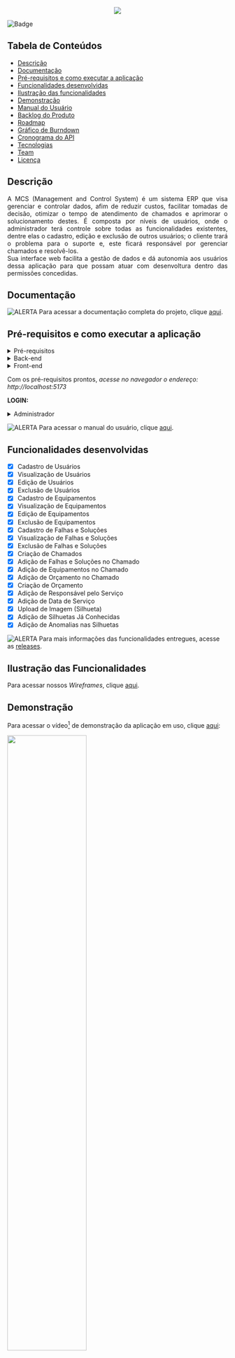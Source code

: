 <p align="center">
  <img src="Imagens/LogotipoMCS.png"/>
</p>

![Badge](https://img.shields.io/badge/STATUS-EM_ANDAMENTO-yellow?style=flat-square&logo=)


## Tabela de Conteúdos

 * [Descrição](#descrição)
 * [Documentação](#documentação)
 * [Pré-requisitos e como executar a aplicação](#pré-requisitos-e-como-executar-a-aplicação)
 * [Funcionalidades desenvolvidas](#funcionalidades-desenvolvidas)
 * [Ilustração das funcionalidades](#ilustração-das-funcionalidades)
 * [Demonstração](#demonstração)
 * [Manual do Usuário](#manual-do-usuário)
 * [Backlog do Produto](#backlog-do-produto)  
 * [Roadmap](#roadmap)
 * [Gráfico de Burndown](#gráfico-de-burndown)
 * [Cronograma do API](#cronograma-do-api)
 * [Tecnologias](#tecnologias)
 * [Team](#team)
 * [Licença](#licença)

## Descrição

<p align="justify">
A MCS (Management and Control System) é um sistema ERP que visa gerenciar e controlar dados, afim de reduzir custos, facilitar tomadas de decisão, otimizar o tempo de atendimento de chamados e aprimorar o solucionamento destes. 
É composta por níveis de usuários, onde o administrador terá controle sobre todas as funcionalidades existentes, dentre elas o cadastro, edição e exclusão de outros usuários; o cliente trará o problema para o suporte e, este ficará responsável por gerenciar chamados e resolvê-los.
<br/>
Sua interface web facilita a gestão de dados e dá autonomia aos usuários dessa aplicação para que possam atuar com desenvoltura dentro das permissões concedidas.

## Documentação

![ALERTA](Imagens/Alerta.svg) Para acessar a documentação completa do projeto, clique [aqui](Documentação/SPRINT1/Documentacao_MCS.pdf).

## Pré-requisitos e como executar a aplicação

<details><summary>Pré-requisitos</summary>
 
* Instalação [Java](https://docs.oracle.com/en/java/javase/11/install/installation-jdk-microsoft-windows-platforms.html#GUID-E3C75F92-D3B2-421D-A9BE-933C15F7CD1B)
* IDE - sugestão [Eclipse](https://www.eclipse.org/downloads/) 

</details>

<details><summary>Back-end</summary>

```bash 
# via PowerShell
$ git clone https://github.com/DolphinDatabase/MCS/tree/main

cd backend
mvn clean install
mvn spring-boot:run
cd ..
```
</details>

<details><summary>Front-end</summary>
  
```bash
# via PowerShell

cd frontend
yarn install
yarn dev
```

</details>

Com os pré-requisitos prontos,
*acesse no navegador o endereço:
http://localhost:5173*

**LOGIN:**

<details><summary>Administrador</summary>

*E-mail:* adm@email.com
 
*Senha:* 123456

</details>

![ALERTA](Imagens/Alerta.svg) 
Para acessar o manual do usuário, clique [aqui](Manual/MCS_ManualdoUsuário.pdf).

## Funcionalidades desenvolvidas

- [X] Cadastro de Usuários
- [X] Visualização de Usuários
- [X] Edição de Usuários
- [X] Exclusão de Usuários
- [X] Cadastro de Equipamentos
- [X] Visualização de Equipamentos
- [X] Edição de Equipamentos
- [X] Exclusão de Equipamentos
- [X] Cadastro de Falhas e Soluções
- [X] Visualização de Falhas e Soluções
- [X] Exclusão de Falhas e Soluções
- [X] Criação de Chamados
- [X] Adição de Falhas e Soluções no Chamado
- [X] Adição de Equipamentos no Chamado
- [X] Adição de Orçamento no Chamado
- [X] Criação de Orçamento
- [X] Adição de Responsável pelo Serviço
- [X] Adição de Data de Serviço
- [X] Upload de Imagem (Silhueta)
- [X] Adição de Silhuetas Já Conhecidas
- [X] Adição de Anomalias nas Silhuetas

![ALERTA](Imagens/Alerta.svg) Para mais informações das funcionalidades entregues, acesse as [releases](https://github.com/DolphinDatabase/MCS/releases/tag/Sprint3).

## Ilustração das Funcionalidades

Para acessar nossos *Wireframes*, clique [aqui](https://www.figma.com/file/MM0pLqbdpFde9cqt9upsWx/MCS-Dolphin?node-id=0%3A1).

## Demonstração

Para acessar o vídeo[^1] de demonstração da aplicação em uso, clique [aqui](https://youtu.be/eKqY-ngvh3s):

[<img src="Imagens/MCS_Youtube.png" width="60%" height="60%">](https://youtu.be/eKqY-ngvh3s "MCS vídeo Demonstração")

## Manual do Usuário

![ALERTA](Imagens/Alerta.svg) Para acessar o manual do usuário, clique [aqui](Manual/MCS_ManualdoUsuário.pdf).

## Backlog do Produto

- [X] ![EPIC](Imagens/Epic.svg) **SPRINT 1:**  Base da ferrramenta
- [X] ![STORY](Imagens/Story.svg) Cadastro de usuários
- [X] ![STORY](Imagens/Story.svg) Edição de usuários
- [X] ![STORY](Imagens/Story.svg) Exclusão de usuários
- [X] ![STORY](Imagens/Story.svg) Visualização de usuários
- [X] ![STORY](Imagens/Story.svg) Chamados
- [X] ![STORY](Imagens/Story.svg) Problemas do Chamado
- [X] ![STORY](Imagens/Story.svg) Gerenciamento do orçamento
- [X] ![STORY](Imagens/Story.svg) Soluções
- [X] ![STORY](Imagens/Story.svg) Relatório
- [X] ![EPIC](Imagens/Epic.svg) **SPRINT 2:**  Análise
- [X] ![STORY](Imagens/Story.svg) Melhorias no orçamento
- [X] ![STORY](Imagens/Story.svg) Gerenciamento de falhas/ soluções
- [X] ![STORY](Imagens/Story.svg) Gerenciamento de estoque
- [X] ![STORY](Imagens/Story.svg) Análise de dados
- [X] ![EPIC](Imagens/Epic.svg) **SPRINT 3:**  Mapeamento
- [X] ![STORY](Imagens/Story.svg) Responsável pelo chamado
- [X] ![STORY](Imagens/Story.svg) Data de serviço
- [X] ![STORY](Imagens/Story.svg) Mapeamento gráfico
- [ ] ![EPIC](Imagens/Epic.svg) **SPRINT 4:**  Melhorias
- [ ] ![STORY](Imagens/Story.svg) Correção de Possíveis Bugs
- [ ] ![STORY](Imagens/Story.svg) Upload da Ferramenta Para Núvem
- [ ] ![STORY](Imagens/Story.svg) Exibição dos Dados de Mapeamento (Gráfico)
- [ ] ![STORY](Imagens/Story.svg) Melhoria do Mapeamento de Anomalias

## Roadmap

Para acessar nosso *Roadmap*, clique [aqui](https://dolphin-database.atlassian.net/jira/software/projects/MCS/boards/4/roadmap?shared=&atlOrigin=eyJpIjoiZmEyMzdjZDQyYmVjNDY4MDkzNTU4MjMxNmMxMzQyYTUiLCJwIjoiaiJ9)

## Gráfico de Burndown

Para acessar nosso *Burndown*, clique [aqui](https://dolphin-database.atlassian.net/jira/software/projects/MCS/boards/4/reports/burndown)

## Cronograma do API
 
| Data | Evento |
| -------| --------- |
| 15/08 a 19/08 | Kick-off. |
| 28/08 a 18/09 | [Sprint 1](Sprints/SPRINT1.md). |
| 19/09 a 09/10 | [Sprint 2](Sprints/SPRINT2.md). |
| 13/10 a 06/11 | [Sprint 3](Sprints/SPRINT3.md). |
| 07/11 a 27/11 | [Sprint 4](#). |
| 08/12 às 19h | Feira de Soluções. |

## Tecnologias

<details><summary>Organização e Comunicação</summary>
  
<a href="https://dolphin-database.atlassian.net/jira/software/projects/MCS/boards/4/backlog" target="_blank">![Jira](https://img.shields.io/badge/Jira-blue?style=flat-square&logo=jira) </a>
<a href="https://slack.com/intl/pt-br/" target="_blank"><img src="https://img.shields.io/badge/-Slack-E01563?style=flat-square&logo=Slack&logoColor=white"/></a>
<a href="https://www.notion.so/pt-br" target="_blank"><img src="https://img.shields.io/badge/-Notion-000000?style=flat-square&logo=Notion&logoColor=white"/></a><br/>
<a href="https://www.figma.com" target="_blank">![Figma](https://img.shields.io/badge/Figma-lightgray?style=flat-square&logo=figma)
</a><br/>
  
</details>

<details><summary>Linguagens</summary>

<a href="https://www.java.com/pt-BR/download/help/java8_pt-br.html" target="_blank">![Java](https://img.shields.io/badge/-java-E34A86?style=flat-square&logo=java)</a>
<img width="55" height="20" src="https://img.shields.io/badge/HTML5-E34F26?style=for-the-badge&logo=html5&logoColor=white"/>
<img width="55" height="20" src="https://img.shields.io/badge/CSS3-1572B6?style=for-the-badge&logo=css3&logoColor=white"/><br/>
![SQL](https://img.shields.io/badge/SQL-blue?style=flat-square&logo=sql)
<a href="https://www.javascript.com" target="_blank">![JS](https://img.shields.io/badge/JavaScript-lightgrey?style=flat-square&logo=javascript)</a>

</details>

<details><summary>Framework</summary>

<a href="https://element-plus.org/en-US/" target="_blank">![Element+](https://img.shields.io/badge/Element+-blue?style=flat-square&logo=element+)</a>
<a href="https://br.vuejs.org/" target="_blank">![Vue](https://img.shields.io/badge/Vue-darkgreen?style=flat-square&logo=vue)</a>
<a href="https://spring.io/projects/spring-boot" target="_blank"><img src="https://img.shields.io/badge/Spring-6DB33F?style=flat-square&logo=spring&logoColor=white"/></a>

</details>


<details><summary>SGBD</summary>

<a href="https://www.oracle.com/br/downloads/">![Oracle Cloud](https://img.shields.io/badge/Oracle-red?style=flat-square&logo=oracle)</a>

</details>


## Team

<a href="https://github.com/beamedeiros" target="_blank"><img src="Imagens/Team/BeatrizMedeiros.png" height="65" width="65" align="left" target="_blank" ></a>
<a href="https://github.com/pdrMottaS" target="_blank"><img src="Imagens/Team/PedroMotta.png" height="65" width="65" align="left" target="_blank" ></a>
<a href="https://github.com/Borgarelli" target="_blank"><img src="Imagens/Team/KauãBorgarelli.png" height="65" width="65" align="left" target="_blank" ></a>
 <br/>
<br></br>
Para mais informações[^2], clique [aqui](https://github.com/DolphinDatabase/MCS/wiki/Development-Team).

## Licença  

Este projeto esta sob licença [MIT](LICENSE).<br/>

[^1]: Vídeo produzido e editado pelos integrantes do grupo.
[^2]: Equipe responsável pelo desenvolvimento do Projeto Integrador.
